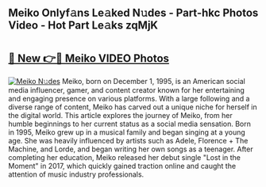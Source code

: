 ## Meiko Onlyf𝚊ns Le𝚊ked N𝚞des - Part-hkc Photos Video - Hot Part Le𝚊ks zqMjK

# <h2><a href="http://ab76993.deff.icu/?id=Meiko">🔗 New 👉🔴 Meiko VIDEO Photos</a></h2>

[![Meiko N𝚞des](https://i.imgur.com/rIISA9y.gif)](http://ab76993.deff.icu/?id=Meiko)
Meiko, born on December 1, 1995, is an American social media influencer, gamer, and content creator known for her entertaining and engaging presence on various platforms. With a large following and a diverse range of content, Meiko has carved out a unique niche for herself in the digital world. This article explores the journey of Meiko, from her humble beginnings to her current status as a social media sensation. Born in 1995, Meiko grew up in a musical family and began singing at a young age. She was heavily influenced by artists such as Adele, Florence + The Machine, and Lorde, and began writing her own songs as a teenager. After completing her education, Meiko released her debut single "Lost in the Moment" in 2017, which quickly gained traction online and caught the attention of music industry professionals.
